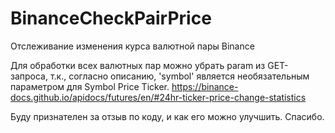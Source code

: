 # BinanceCheckPairPrice
Отслеживание изменения курса валютной пары Binance

Для обработки всех валютных пар можно убрать param из GET-запроса, т.к., согласно описанию, 'symbol' является необязательным параметром для Symbol Price Ticker.
https://binance-docs.github.io/apidocs/futures/en/#24hr-ticker-price-change-statistics 

Буду признателен за отзыв по коду, и как его можно улучшить.
Спасибо.
